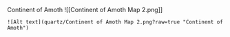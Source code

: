 Continent of Amoth ![[Continent of Amoth Map 2.png]]

```
![Alt text](quartz/Continent of Amoth Map 2.png?raw=true "Continent of Amoth")
```
